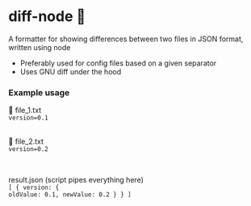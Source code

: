 # diff-node 📂
A formatter for showing differences between two files in JSON format, written using node
<br>
- Preferably used for config files based on a given separator
- Uses GNU diff under the hood

<h3>Example usage</h3>
📑 file_1.txt
<br>
<code>version=0.1</code>

<br>
<br>

📑 file_2.txt
<br>
<code>version=0.2</code>

<br>

result.json (script pipes everything here)
<br>
<code>[ { version: { oldValue: 0.1, newValue: 0.2 } } ]</code>



